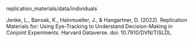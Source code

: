 replication_materials/data/individuals 

Jenke, L., Bansak, K., Hainmueller, J., & Hangartner, D. (2022). Replication Materials for: Using Eye-Tracking to Understand Decision-Making in Conjoint Experiments. Harvard Dataverse. doi: 10.7910/DVN/TISLDL